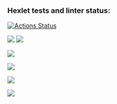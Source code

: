 ### Hexlet tests and linter status:
[![Actions Status](https://github.com/nomadkyr/frontend-project-lvl2/workflows/hexlet-check/badge.svg)](https://github.com/nomadkyr/frontend-project-lvl2/actions)

<a href="https://codeclimate.com/github/nomadkyr/frontend-project-lvl2/maintainability"><img src="https://api.codeclimate.com/v1/badges/f8451b8914791d6491dd/maintainability" /></a> <a href="https://codeclimate.com/github/nomadkyr/frontend-project-lvl2/test_coverage"><img src="https://api.codeclimate.com/v1/badges/f8451b8914791d6491dd/test_coverage" /></a>

<a href="https://asciinema.org/a/5zIpK3u4R38WXAKORSpoZBL8n" target="_blank"><img src="https://asciinema.org/a/5zIpK3u4R38WXAKORSpoZBL8n.svg" /></a>

<a href="https://asciinema.org/a/3DREC4u0UY8ohfQDWpPpxbLpk" target="_blank"><img src="https://asciinema.org/a/3DREC4u0UY8ohfQDWpPpxbLpk.svg" /></a>

<a href="https://asciinema.org/a/epvLFiscGJYSf11RaNAzhrhTD" target="_blank"><img src="https://asciinema.org/a/epvLFiscGJYSf11RaNAzhrhTD.svg" /></a>

<a href="https://asciinema.org/a/QYwtHGhew5zFD1mfZqh5KnsIv" target="_blank"><img src="https://asciinema.org/a/QYwtHGhew5zFD1mfZqh5KnsIv.svg" /></a>
